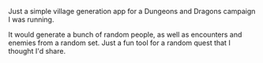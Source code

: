 Just a simple village generation app for a Dungeons and Dragons campaign I was running.

It would generate a bunch of random people, as well as encounters and 
enemies from a random set. Just a fun tool for a random quest that I thought I'd share.
